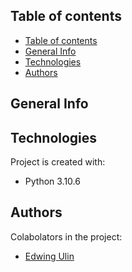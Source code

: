 ## Table of contents
- [Table of contents](#table-of-contents)
- [General Info](#general-info)
- [Technologies](#technologies)
- [Authors](#authors)


## General Info







## Technologies
Project is created with: 
* Python 3.10.6


## Authors
Colabolators in the project: 
* [Edwing Ulin](https://github.com/EdAlita)










